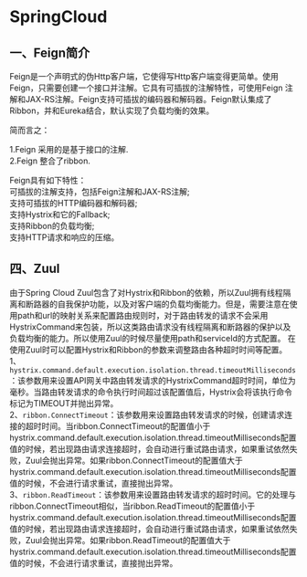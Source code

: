 SpringCloud
===========
一、Feign简介
-----------
Feign是一个声明式的伪Http客户端，它使得写Http客户端变得更简单。使用Feign，只需要创建一个接口并注解。它具有可插拔的注解特性，可使用Feign 注解和JAX-RS注解。Feign支持可插拔的编码器和解码器。Feign默认集成了Ribbon，并和Eureka结合，默认实现了负载均衡的效果。

简而言之：

1.Feign 采用的是基于接口的注解.<br>
2.Feign 整合了ribbon.

Feign具有如下特性：<br>
    可插拔的注解支持，包括Feign注解和JAX-RS注解;<br>
    支持可插拔的HTTP编码器和解码器;<br>
    支持Hystrix和它的Fallback;<br>
    支持Ribbon的负载均衡;<br>
    支持HTTP请求和响应的压缩。<br>


四、Zuul
-------


由于Spring Cloud Zuul包含了对Hystrix和Ribbon的依赖，所以Zuul拥有线程隔离和断路器的自我保护功能，以及对客户端的负载均衡能力。但是，需要注意在使用path和url的映射关系来配置路由规则时，对于路由转发的请求不会采用HystrixCommand来包装，所以这类路由请求没有线程隔离和断路器的保护以及负载均衡的能力。所以使用Zuul的时候尽量使用path和serviceId的方式配置。
在使用Zuul时可以配置Hystrix和Ribbon的参数来调整路由各种超时时间等配置。<br>
1、`hystrix.command.default.execution.isolation.thread.timeoutMilliseconds`：该参数用来设置API网关中路由转发请求的HystrixCommand超时时间，单位为毫秒。当路由转发请求的命令执行时间超过该配置值后，Hystrix会将该执行命令标记为TIMEOUT并抛出异常。<br>
2、`ribbon.ConnectTimeout`：该参数用来设置路由转发请求的时候，创建请求连接的超时时间。当ribbon.ConnectTimeout的配置值小于hystrix.command.default.execution.isolation.thread.timeoutMilliseconds配置值的时候，若出现路由请求连接超时，会自动进行重试路由请求，如果重试依然失败，Zuul会抛出异常。如果ribbon.ConnectTimeout的配置值大于hystrix.command.default.execution.isolation.thread.timeoutMilliseconds配置值的时候，不会进行请求重试，直接抛出异常。<br>
3、`ribbon.ReadTimeout`：该参数用来设置路由转发请求的超时时间。它的处理与ribbon.ConnectTimeout相似，当ribbon.ReadTimeout的配置值小于hystrix.command.default.execution.isolation.thread.timeoutMilliseconds配置值的时候，若出现路由请求连接超时，会自动进行重试路由请求，如果重试依然失败，Zuul会抛出异常。如果ribbon.ReadTimeout的配置值大于hystrix.command.default.execution.isolation.thread.timeoutMilliseconds配置值的时候，不会进行请求重试，直接抛出异常。<br>




